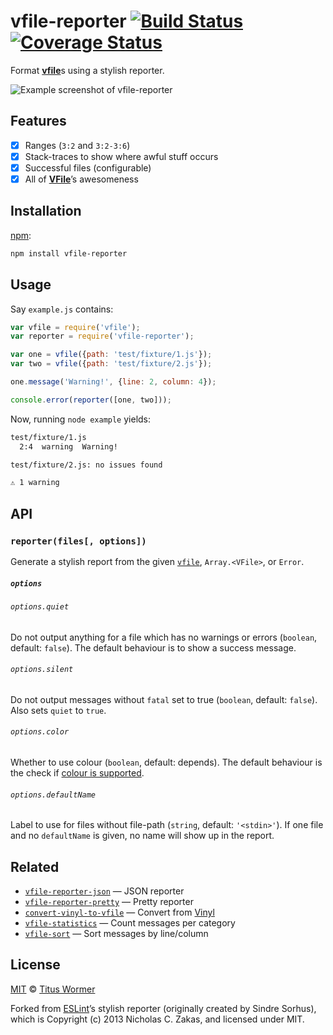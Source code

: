 # vfile-reporter [![Build Status][travis-badge]][travis] [![Coverage Status][codecov-badge]][codecov]

Format [**vfile**][vfile]s using a stylish reporter.

![Example screenshot of **vfile-reporter**][screenshot]

## Features

*   [x] Ranges (`3:2` and `3:2-3:6`)
*   [x] Stack-traces to show where awful stuff occurs
*   [x] Successful files (configurable)
*   [x] All of [**VFile**][vfile]’s awesomeness

## Installation

[npm][]:

```bash
npm install vfile-reporter
```

## Usage

Say `example.js` contains:

```javascript
var vfile = require('vfile');
var reporter = require('vfile-reporter');

var one = vfile({path: 'test/fixture/1.js'});
var two = vfile({path: 'test/fixture/2.js'});

one.message('Warning!', {line: 2, column: 4});

console.error(reporter([one, two]));
```

Now, running `node example` yields:

```txt
test/fixture/1.js
  2:4  warning  Warning!

test/fixture/2.js: no issues found

⚠ 1 warning
```

## API

### `reporter(files[, options])`

Generate a stylish report from the given [`vfile`][vfile], `Array.<VFile>`,
or `Error`.

##### `options`

###### `options.quiet`

Do not output anything for a file which has no warnings or errors (`boolean`,
default: `false`).  The default behaviour is to show a success message.

###### `options.silent`

Do not output messages without `fatal` set to true (`boolean`, default:
`false`).  Also sets `quiet` to `true`.

###### `options.color`

Whether to use colour (`boolean`, default: depends).  The default behaviour
is the check if [colour is supported][support].

###### `options.defaultName`

Label to use for files without file-path (`string`, default: `'<stdin>'`).
If one file and no `defaultName` is given, no name will show up in the report.

## Related

*   [`vfile-reporter-json`](https://github.com/vfile/vfile-reporter-json)
    — JSON reporter
*   [`vfile-reporter-pretty`](https://github.com/vfile/vfile-reporter-pretty)
    — Pretty reporter
*   [`convert-vinyl-to-vfile`](https://github.com/dustinspecker/convert-vinyl-to-vfile)
    — Convert from [Vinyl][]
*   [`vfile-statistics`](https://github.com/vfile/vfile-statistics)
    — Count messages per category
*   [`vfile-sort`](https://github.com/vfile/vfile-sort)
    — Sort messages by line/column

## License

[MIT][license] © [Titus Wormer][author]

Forked from [ESLint][]’s stylish reporter
(originally created by Sindre Sorhus), which is Copyright (c) 2013
Nicholas C. Zakas, and licensed under MIT.

<!-- Definitions -->

[travis-badge]: https://img.shields.io/travis/vfile/vfile-reporter.svg

[travis]: https://travis-ci.org/vfile/vfile-reporter

[codecov-badge]: https://img.shields.io/codecov/c/github/vfile/vfile-reporter.svg

[codecov]: https://codecov.io/github/vfile/vfile-reporter

[npm]: https://docs.npmjs.com/cli/install

[license]: LICENSE

[author]: http://wooorm.com

[eslint]: https://github.com/eslint/eslint

[vfile]: https://github.com/vfile/vfile

[screenshot]: ./screenshot.png

[support]: https://github.com/chalk/supports-color

[vinyl]: https://github.com/gulpjs/vinyl
